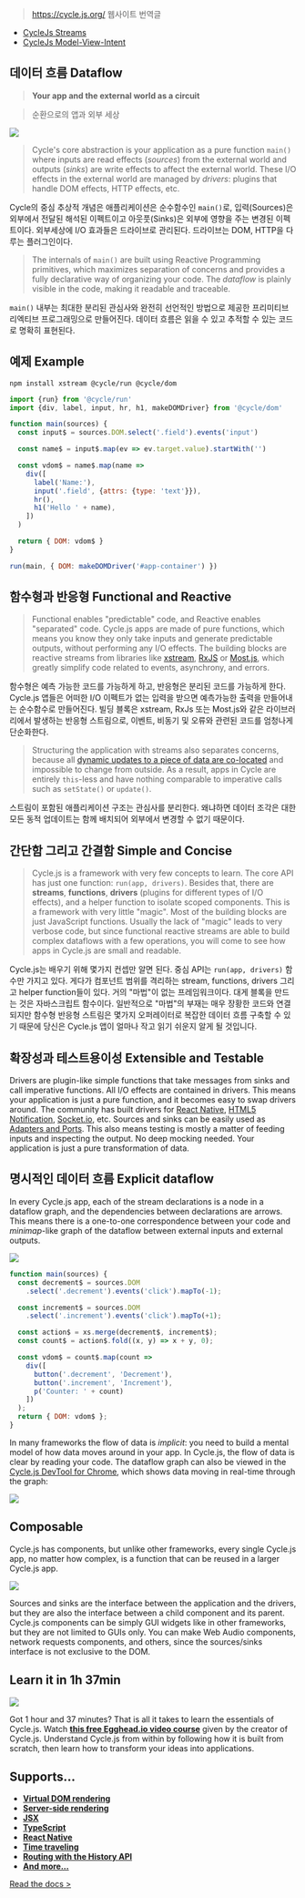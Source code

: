 > https://cycle.js.org/ 웹사이트 번역글

- [CycleJs Streams](CycleJs-Streams)
- [CycleJs Model-View-Intent](CycleJs-MVI)

## 데이터 흐름 Dataflow

> **Your app and the external world as a circuit**

> 순환으로의 앱과 외부 세상

<p>
  <img src="https://cycle.js.org/img/cycle-nested-frontpage.svg">
</p>

> Cycle's core abstraction is your application as a pure function `main()` 
where inputs are read effects (*sources*) from the external world and 
outputs (*sinks*) are write effects to affect the external world.
These I/O effects in the external world are managed by *drivers*: plugins that handle DOM effects, HTTP effects, etc.

Cycle의 중심 추상적 개념은 애플리케이션은 순수함수인 `main()`로, 입력(Sources)은 외부에서 전달된 해석된 이펙트이고 아웃풋(Sinks)은 외부에 영향을 주는 변경된 이펙트이다. 외부세상에 I/O 효과들은 드라이브로 관리된다. 드라이브는 DOM, HTTP을 다루는 플러그인이다.

> The internals of `main()` are built using Reactive Programming primitives, which maximizes separation of concerns and provides a fully declarative way of organizing your code. The *dataflow* is plainly visible in the code, making it readable and traceable.

`main()` 내부는 최대한 분리된 관심사와 완전히 선언적인 방법으로 제공한 프리미티브 리엑티브 프로그래밍으로 만들어진다. 데이터 흐름은 읽을 수 있고 추적할 수 있는 코드로 명확히 표현된다.

## 예제 Example

```
npm install xstream @cycle/run @cycle/dom
```

```js
import {run} from '@cycle/run'
import {div, label, input, hr, h1, makeDOMDriver} from '@cycle/dom'

function main(sources) {
  const input$ = sources.DOM.select('.field').events('input')

  const name$ = input$.map(ev => ev.target.value).startWith('')

  const vdom$ = name$.map(name =>
    div([
      label('Name:'),
      input('.field', {attrs: {type: 'text'}}),
      hr(),
      h1('Hello ' + name),
    ])
  )

  return { DOM: vdom$ }
}

run(main, { DOM: makeDOMDriver('#app-container') })
```

## 함수형과 반응형 Functional and Reactive

> Functional enables "predictable" code, and Reactive enables "separated" code. Cycle.js apps are made of pure functions, which means you know they only take inputs and generate predictable outputs, without performing any I/O effects. The building blocks are reactive streams from libraries like [xstream](http://staltz.com/xstream), [RxJS](http://reactivex.io/rxjs) or [Most.js](https://github.com/cujojs/most/), which greatly simplify code related to events, asynchrony, and errors.

함수형은 예측 가능한 코드를 가능하게 하고, 반응형은 분리된 코드를 가능하게 한다. Cycle.js 앱들은 어떠한 I/O 이펙트가 없는 입력을 받으면 예측가능한 출력을 만들어내는 순수함수로 만들어진다. 빌딩 블록은 xstream, RxJs 또는 Most.js와 같은 라이브러리에서 발생하는 반응형 스트림으로, 이벤트, 비동기 및 오류와 관련된 코드를 엄청나게 단순화한다.

> Structuring the application with streams also separates concerns, because all [dynamic updates to a piece of data are co-located](streams.html#streams-reactive-programming) and impossible to change from outside. As a result, apps in Cycle are entirely `this`-less and have nothing comparable to imperative calls such as `setState()` or `update()`.

스트림이 포함된 애플리케이션 구조는 관심사를 분리한다. 왜냐하면 데이터 조각은 대한 모든 동적 업데이트는 함께 배치되어 외부에서 변경할 수 없기 때문이다.

## 간단함 그리고 간결함 Simple and Concise

> Cycle.js is a framework with very few concepts to learn. The core API has just one function: `run(app, drivers)`. Besides that, there are **streams**, **functions**, **drivers** (plugins for different types of I/O effects), and a helper function to isolate scoped components. This is a framework with very little "magic". Most of the building blocks are just JavaScript functions. Usually the lack of "magic" leads to very verbose code, but since functional reactive streams are able to build complex dataflows with a few operations, you will come to see how apps in Cycle.js are small and readable.

Cycle.js는 배우기 위해 몇가지 컨셉만 알면 된다. 중심 API는 `run(app, drivers)` 함수만 가지고 있다.
게다가 컴포넌트 범위를 격리하는 stream, functions, drivers 그리고 helper function들이 있다. 거의 "마법"이 없는 프레임워크이다. 대게 블록을 만드는 것은 자바스크립트 함수이다. 일반적으로 "마법"의 부재는 매우 장황한 코드와 연결되지만 함수형 반응형 스트림은 몇가지 오퍼레이터로 복잡한 데이터 흐름 구축할 수 있기 때문에 당신은 Cycle.js 앱이 얼마나 작고 읽기 쉬운지 알게 될 것입니다.

## 확장성과 테스트용이성 Extensible and Testable

Drivers are plugin-like simple functions that take messages from sinks and call imperative functions. All I/O effects are contained in drivers. This means your application is just a pure function, and it becomes easy to swap drivers around. The community has built drivers for [React Native](https://github.com/cyclejs/cycle-react-native), [HTML5 Notification](https://github.com/cyclejs/cycle-notification-driver), [Socket.io](https://github.com/cgeorg/cycle-socket.io), etc. Sources and sinks can be easily used as [Adapters and Ports](https://iancooper.github.io/Paramore/ControlBus.html). This also means testing is mostly a matter of feeding inputs and inspecting the output. No deep mocking needed. Your application is just a pure transformation of data.

## 명시적인 데이터 흐름 Explicit dataflow

In every Cycle.js app, each of the stream declarations is a node in a dataflow graph, and the dependencies between declarations are arrows. This means there is a one-to-one correspondence between your code and *minimap*-like graph of the dataflow between external inputs and external outputs.

<p class="dataflow-minimap">
  <img src="https://cycle.js.org/img/dataflow-minimap.svg">
</p>

```js
function main(sources) {
  const decrement$ = sources.DOM
    .select('.decrement').events('click').mapTo(-1);

  const increment$ = sources.DOM
    .select('.increment').events('click').mapTo(+1);

  const action$ = xs.merge(decrement$, increment$);
  const count$ = action$.fold((x, y) => x + y, 0);

  const vdom$ = count$.map(count =>
    div([
      button('.decrement', 'Decrement'),
      button('.increment', 'Increment'),
      p('Counter: ' + count)
    ])
  );
  return { DOM: vdom$ };
}
```

In many frameworks the flow of data is *implicit*: you need to build a mental model of how data moves around in your app. In Cycle.js, the flow of data is clear by reading your code. The dataflow graph can also be viewed in the [Cycle.js DevTool for Chrome](https://github.com/cyclejs/cyclejs/tree/master/devtool), which shows data moving in real-time through the graph:

<p>
  <img src="https://cycle.js.org/img/devtool.png" style="max-height:inherit">
</p>

## Composable

Cycle.js has components, but unlike other frameworks, every single Cycle.js app, no matter how complex, is a function that can be reused in a larger Cycle.js app.

<p>
  <img src="https://cycle.js.org/img/nested-components.svg">
</p>

Sources and sinks are the interface between the application and the drivers, but they are also the interface between a child component and its parent. Cycle.js components can be simply GUI widgets like in other frameworks, but they are not limited to GUIs only. You can make Web Audio components, network requests components, and others, since the sources/sinks interface is not exclusive to the DOM.

## Learn it in 1h 37min

<p>
  <img src="https://cycle.js.org/img/egghead.svg">
</p>

Got 1 hour and 37 minutes? That is all it takes to learn the essentials of Cycle.js. Watch [**this free Egghead.io video course**](https://egghead.io/series/cycle-js-fundamentals) given by the creator of Cycle.js. Understand Cycle.js from within by following how it is built from scratch, then learn how to transform your ideas into applications.

## Supports...

- [**Virtual DOM rendering**](https://github.com/cyclejs/cyclejs/tree/master/dom)
- [**Server-side rendering**](https://github.com/cyclejs/cyclejs/tree/master/examples/advanced/isomorphic)
- [**JSX**](http://cycle.js.org/getting-started.html)
- [**TypeScript**](https://github.com/cyclejs/cyclejs/tree/master/examples/intermediate/bmi-typescript)
- [**React Native**](https://github.com/cyclejs/cycle-react-native)
- [**Time traveling**](https://github.com/cyclejs/cycle-time-travel)
- [**Routing with the History API**](https://github.com/cyclejs/cyclejs/tree/master/history)
- [**And more...**](https://github.com/cyclejs-community/awesome-cyclejs)


[Read the docs >](getting-started.html)
